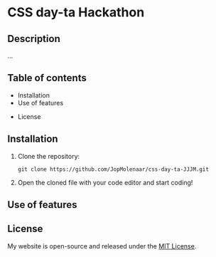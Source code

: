 # CSS day-ta Hackathon

## Description

...

<!-- [Link to process (Dutch) ](https://github.com/JopMolenaar/CSS-cockpit-control/blob/main/process.md) -->
<!-- update when the blog is online -->

## Table of contents

- Installation
- Use of features
<!-- - Whishlist -->
- License

## Installation

1. Clone the repository:

    ```
    git clone https://github.com/JopMolenaar/css-day-ta-JJJM.git
    ```

2. Open the cloned file with your code editor and start coding!


## Use of features

<!-- - You can change the color of the ufo to a random color.
- You can adjust the speed of the UFO.
- Turn on turbo mode to go faster then light.
- Move the joystick to turn the UFO in space.
- Turn on the lights of the ufo.
- Hover over the dashboard to look in to space from different angles without changing the direction of the ufo. -->

<!-- ## Whishlist

- [x] Animatie ufo border
- [x] Speed control panel werkend krijgen die de omgeving beinvloed (snelheid aanpast)
- [x] de joystick de omgeving laten beinvloeden
- [x] Joystick maken die terug bounched (4 buttons met pijltjes eromheen en in het midden een joystick)
- [x] sterren hemel als je stilstaat
- [x] Kleine details op buttons en input elementen in de cockpit + radars toevoegen
- [x] Op hover het perspectief laten veranderen zodat het lijkt dat je in de ufo zit
- [ ] Volledig responsive design (op een te klein scherm een alien die door de ruimte zweeft of scherm laten draaien)
- [ ] met een button het thema van de omgeving laten veranderen
- [ ] Als has of animation preference reduce aanstaat => maak dan een ufo op een planeet ofzo iets
- [ ] alienhand als cursor -->

## License

My website is open-source and released under the [MIT License](LICENSE).